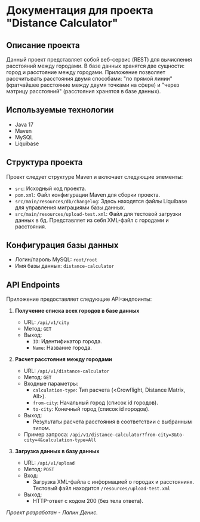 # Документация для проекта "Distance Calculator"

## Описание проекта
Данный проект представляет собой веб-сервис (REST) для вычисления расстояний между городами. В базе данных хранятся две сущности: город и расстояние между городами. Приложение позволяет рассчитывать расстояния двумя способами: "по прямой линии" (кратчайшее расстояние между двумя точками на сфере) и "через матрицу расстояний" (расстояния хранятся в базе данных).

## Используемые технологии
- Java 17
- Maven
- MySQL
- Liquibase

## Структура проекта
Проект следует структуре Maven и включает следующие элементы:

- `src`: Исходный код проекта.
- `pom.xml`: Файл конфигурации Maven для сборки проекта.
- `src/main/resources/db/changelog`: Здесь находятся файлы Liquibase для управления миграциями базы данных.
- `src/main/resources/upload-test.xml`: Файл для тестовой загрузки данных в бд. Представляет из себя XML-файл с городами и расстояния.

## Конфигурация базы данных
- Логин/пароль MySQL: `root/root`
- Имя базы данных: `distance-calculator`

## API Endpoints
Приложение предоставляет следующие API-эндпоинты:

1. **Получение списка всех городов в базе данных**

   - URL: `/api/v1/city`
   - Метод: `GET`
   - Выход:
     - `ID`: Идентификатор города.
     - `Name`: Название города.

2. **Расчет расстояния между городами**

   - URL: `/api/v1/distance-calculator`
   - Метод: `GET`
   - Входные параметры:
     - `calculation-type`: Тип расчета (&lt;Crowflight, Distance Matrix, All&gt;).
     - `from-city`: Начальный город (список id городов).
     - `to-city`: Конечный город (список id городов).
   - Выход:
     - Результаты расчета расстояния в соответствии с выбранным типом.
   - Пример запроса: `/api/v1/distance-calculator?from-city=3&to-city=4&calculation-type=All`

3. **Загрузка данных в базу данных**

   - URL: `/api/v1/upload`
   - Метод: `POST`
   - Вход:
     - Загрузка XML-файла с информацией о городах и расстояниях. Тестовый файл находится `/resources/upload-test.xml`
   - Выход:
     - HTTP-ответ с кодом 200 (без тела ответа).

*Проект разработан - Лапин Денис.*

